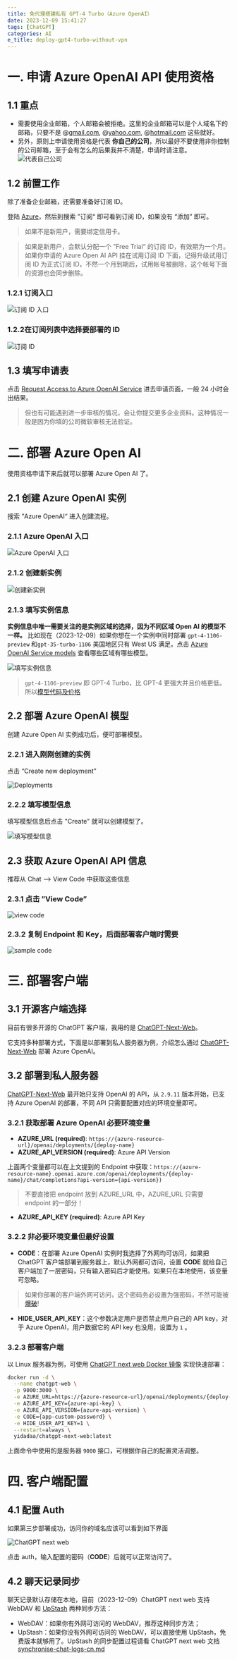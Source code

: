 ```yaml
---
title: 免代理搭建私有 GPT-4 Turbo（Azure OpenAI）
date: 2023-12-09 15:41:27
tags: [ChatGPT]
categories: AI
e_title: deploy-gpt4-turbo-without-vpn
---
```


# 一. 申请 Azure OpenAI API 使用资格

## 1.1 重点

- 需要使用企业邮箱，个人邮箱会被拒绝。这里的企业邮箱可以是个人域名下的邮箱，只要不是 @[gmail.com](http://gmail.com/), @[yahoo.com](http://yahoo.com/), @[hotmail.com](http://hotmail.com/) 这些就好。
- 另外，原则上申请使用资格是代表 **你自己的公司**，所以最好不要使用非你控制的公司邮箱，至于会有怎么的后果我并不清楚，申请时请注意。
	![代表自己公司](https://raw.githubusercontent.com/xiaogliu/xiaogliu.github.io.image/main/Azure%20Open%20AI%20deployment/iShot_2023-12-09_10.42.07.png)

## 1.2 前置工作

除了准备企业邮箱，还需要准备好订阅 ID。

登陆 [Azure](https://portal.azure.com/)，然后到搜索 ”订阅“ 即可看到订阅 ID，如果没有 “添加” 即可。

> 如果不是新用户，需要绑定信用卡。

> 如果是新用户，会默认分配一个 ”Free Trial“ 的订阅 ID，有效期为一个月。如果你申请的 Azure Open AI API 挂在试用订阅 ID 下面，记得升级试用订阅 ID 为正式订阅 ID，不然一个月到期后，试用帐号被删除，这个帐号下面的资源也会同步删除。

### 1.2.1 订阅入口

![订阅 ID 入口](https://raw.githubusercontent.com/xiaogliu/xiaogliu.github.io.image/main/Azure%20Open%20AI%20deployment/image1.png)

### 1.2.2在订阅列表中选择要部署的 ID

![订阅 ID](https://raw.githubusercontent.com/xiaogliu/xiaogliu.github.io.image/main/Azure%20Open%20AI%20deployment/iShot_2023-12-09_10.32.57.png)

## 1.3 填写申请表

点击 [Request Access to Azure OpenAI Service](https://go.microsoft.com/fwlink/?linkid=2222006&clcid=0x409&culture=en-us&country=us) 进去申请页面，一般 24 小时会出结果。

> 但也有可能遇到进一步审核的情况，会让你提交更多企业资料。这种情况一般是因为你填的公司微软审核无法验证。

# 二. 部署 Azure Open AI

使用资格申请下来后就可以部署 Azure Open AI 了。

## 2.1 创建 Azure OpenAI 实例

搜索 ”Azure OpenAI“ 进入创建流程。

### 2.1.1 Azure OpenAI 入口

![Azure OpenAI 入口](https://raw.githubusercontent.com/xiaogliu/xiaogliu.github.io.image/main/Azure%20Open%20AI%20deployment/iShot_2023-12-09_10.54.54.png)

### 2.1.2 创建新实例

![创建新实例](https://raw.githubusercontent.com/xiaogliu/xiaogliu.github.io.image/main/Azure%20Open%20AI%20deployment/iShot_2023-12-09_10.55.10.png)

### 2.1.3 填写实例信息

**实例信息中唯一需要关注的是实例区域的选择，因为不同区域 Open AI 的模型不一样。** 比如现在（2023-12-09）如果你想在一个实例中同时部署 `gpt-4-1106-preview` 和`gpt-35-turbo-1106` 美国地区只有 West US 满足。点击 [Azure OpenAI Service models](https://learn.microsoft.com/en-us/azure/ai-services/openai/concepts/models) 查看哪些区域有哪些模型。

![填写实例信息](https://raw.githubusercontent.com/xiaogliu/xiaogliu.github.io.image/main/Azure%20Open%20AI%20deployment/iShot_2023-12-09_15.04.24.png)
> `gpt-4-1106-preview` 即 GPT-4 Turbo，比 GPT-4 更强大并且价格更低。所以[模型代码及价格](https://openai.com/pricing)
## 2.2 部署 Azure OpenAI 模型

创建 Azure Open AI 实例成功后，便可部署模型。

### 2.2.1 进入刚刚创建的实例

点击 “Create new deployment”

![Deployments](https://raw.githubusercontent.com/xiaogliu/xiaogliu.github.io.image/main/Azure%20Open%20AI%20deployment/iShot_2023-12-09_11.07.29.png)

### 2.2.2 填写模型信息

填写模型信息后点击 "Create" 就可以创建模型了。

![填写模型信息](https://raw.githubusercontent.com/xiaogliu/xiaogliu.github.io.image/main/Azure%20Open%20AI%20deployment/iShot_2023-12-09_11.09.24.png)

## 2.3 获取 Azure OpenAI API 信息

推荐从 Chat --> View Code 中获取这些信息

### 2.3.1 点击 ”View Code”

![view code](https://raw.githubusercontent.com/xiaogliu/xiaogliu.github.io.image/main/Azure%20Open%20AI%20deployment/iShot_2023-12-09_11.13.44.png)

### 2.3.2 复制 Endpoint 和 Key，后面部署客户端时需要

![sample code](https://raw.githubusercontent.com/xiaogliu/xiaogliu.github.io.image/main/Azure%20Open%20AI%20deployment/iShot_2023-12-09_11.14.52.png)

# 三. 部署客户端

## 3.1 开源客户端选择

目前有很多开源的 ChatGPT 客户端，我用的是 [ChatGPT-Next-Web](https://github.com/Yidadaa/ChatGPT-Next-Web)。

它支持多种部署方式，下面是以部署到私人服务器为例，介绍怎么通过 [ChatGPT-Next-Web](https://github.com/Yidadaa/ChatGPT-Next-Web) 部署 Azure OpenAI。

## 3.2 部署到私人服务器

[ChatGPT-Next-Web](https://github.com/Yidadaa/ChatGPT-Next-Web) 最开始只支持 OpenAI 的 API，从 `2.9.11` 版本开始，已支持 Azure OpenAI 的部署，不同 API 只需要配置对应的环境变量即可。

### 3.2.1 获取部署 Azure OpenAI 必要环境变量

- **AZURE_URL (required)**: `https://{azure-resource-url}/openai/deployments/{deploy-name}` 
- **AZURE_API_VERSION (required)**: Azure API Version

上面两个变量都可以在上文提到的 Endpoint 中获取：`https://{azure-resource-name}.openai.azure.com/openai/deployments/{deploy-name}/chat/completions?api-version={api-version})` 

> 不要直接把 endpoint 放到 AZURE_URL 中，AZURE_URL 只需要 endpoint 的一部分！

- **AZURE_API_KEY (required)**: Azure API Key

### 3.2.2 非必要环境变量但最好设置

- **CODE**：在部署 Azure OpenAI 实例时我选择了外网均可访问，如果把 ChatGPT 客户端部署到服务器上，默认外网都可访问，设置 **CODE** 就给自己客户端加了一层密码，只有输入密码后才能使用。如果只在本地使用，该变量可忽略。

> 如果你部署的客户端外网可访问，这个密码务必设置为强密码，不然可能被[爆破](https://github.com/Yidadaa/ChatGPT-Next-Web/blob/main/docs/faq-cn.md#%E4%B8%BA%E4%BB%80%E4%B9%88%E6%88%91%E7%9A%84-token-%E6%B6%88%E8%80%97%E5%BE%97%E8%BF%99%E4%B9%88%E5%BF%AB)!

- **HIDE_USER_API_KEY**：这个参数决定用户是否禁止用户自己的 API key，对于 Azure OpenAI，用户数据它的 API key 也没用，设置为 `1` 。

### 3.2.3 部署客户端

以 Linux 服务器为例，可使用 [ChatGPT next web Docker 镜像](https://hub.docker.com/r/yidadaa/chatgpt-next-web/tags) 实现快速部署：

```bash
docker run -d \
  --name chatgpt-web \
  -p 9000:3000 \
  -e AZURE_URL=https://{azure-resource-url}/openai/deployments/{deploy-name} \
  -e AZURE_API_KEY={azure-api-key} \
  -e AZURE_API_VERSION={azure-api-version} \
  -e CODE={app-custom-password} \
  -e HIDE_USER_API_KEY=1 \
  --restart=always \
  yidadaa/chatgpt-next-web:latest
```

上面命令中使用的是服务器 `9000` 接口，可根据你自己的配置灵活调整。

# 四. 客户端配置

## 4.1 配置 Auth

如果第三步部署成功，访问你的域名应该可以看到如下界面

![ChatGPT next web](https://raw.githubusercontent.com/xiaogliu/xiaogliu.github.io.image/main/Azure%20Open%20AI%20deployment/iShot_2023-12-09_15.34.08.png)

点击 auth，输入配置的密码（**CODE**）后就可以正常访问了。

## 4.2 聊天记录同步

聊天记录默认存储在本地，目前（2023-12-09）ChatGPT next web 支持 WebDAV 和 [UpStash](https://upstash.com/) 两种同步方法：
- WebDAV：如果你有外网可访问的 WebDAV，推荐这种同步方法；
- UpStash：如果你没有外网可访问的 WebDAV，可以直接使用 UpStash，免费版本就够用了。UpStash 的同步配置过程请看 ChatGPT next web 文档 [synchronise-chat-logs-cn.md](https://github.com/Yidadaa/ChatGPT-Next-Web/blob/main/docs/synchronise-chat-logs-cn.md)
